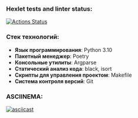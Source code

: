 ### Hexlet tests and linter status:
[![Actions Status](https://github.com/VictorVangeli/python-project-50/actions/workflows/hexlet-check.yml/badge.svg)](https://github.com/VictorVangeli/python-project-50/actions)

### Стек технологий: 

- **Язык программирования**: Python 3.10
- **Пакетный менеджер**: Poetry
- **Консольные утилиты**: Argparse
- **Статический анализ кода**: black, isort
- **Скрипты для управления проектом**: Makefile
- **Система контроля версий**: Git

### ASCIINEMA:

[![asciicast](https://asciinema.org/a/qmMEfUKX5ZLN4LLC0tucXBptp.svg)](https://asciinema.org/a/qmMEfUKX5ZLN4LLC0tucXBptp)
